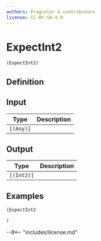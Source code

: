 ```yaml
---
authors: Fragcolor & contributors
license: CC-BY-SA-4.0
---
```



# ExpectInt2

```clojure
(ExpectInt2)
```


## Definition




## Input

| Type | Description |
|------|-------------|
| `[(Any)]` |  |


## Output

| Type | Description |
|------|-------------|
| `[(Int2)]` |  |


## Examples

```clojure
(ExpectInt2

)
```


--8<-- "includes/license.md"
